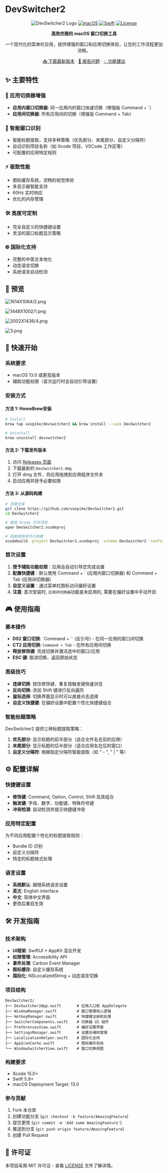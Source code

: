 # DevSwitcher2

<div align="center">

![DevSwitcher2 Logo](https://img.shields.io/badge/DevSwitcher2-2.1-blue?style=for-the-badge)
[![macOS](https://img.shields.io/badge/macOS-12.0+-000000?style=for-the-badge&logo=apple&logoColor=white)](https://www.apple.com/macos/)
[![Swift](https://img.shields.io/badge/swift-5.9+-FA7343?style=for-the-badge&logo=swift&logoColor=white)](https://swift.org/)
[![License](https://img.shields.io/badge/license-MIT-green?style=for-the-badge)](LICENSE)

**高效优雅的 macOS 窗口切换工具**

一个现代化的菜单栏应用，提供增强的窗口和应用切换体验，让您的工作流程更加流畅。

[📥 下载最新版本](https://github.com/vaspike/DevSwitcher2/releases) · [🐛 报告问题](https://github.com/vaspike/DevSwitcher2/issues) · [💡 功能建议](https://github.com/vaspike/DevSwitcher2/discussions)

</div>

## ✨ 主要特性

### 🚀 应用切换器增强
- **应用内窗口切换器**: 同一应用内的窗口快速切换（增强版 Command + `）
- **应用间切换器**: 所有应用间的切换（增强版 Command + Tab）

### 🎯 智能窗口识别
- 智能标题提取，支持多种策略（优先部分、末尾部分、自定义分隔符）
- 自动识别项目名称（如 Xcode 项目、VSCode 工作区等）
- 可配置的应用特定规则

### ⚡️ 极致性能
- 图标缓存系统，流畅的视觉体验
- 多显示器智能支持
- 60Hz 实时响应
- 优化的内存管理

### 🛠 高度可定制
- 完全自定义的快捷键设置
- 灵活的窗口标题显示策略

### 🌐 国际化支持
- 完整的中英文本地化
- 动态语言切换
- 系统语言自动检测

## 📸 预览

![1614X1064/2.png](https://tc.z.wiki/autoupload/f/bRWXqOmJV6gqytU3GpotFgC03Y8QskjEI7gIxHL71tayl5f0KlZfm6UsKj-HyTuv/20250728/szAC/1614X1064/2.png)

![1448X1002/1.png](https://tc.z.wiki/autoupload/f/bRWXqOmJV6gqytU3GpotFgC03Y8QskjEI7gIxHL71tayl5f0KlZfm6UsKj-HyTuv/20250728/2ifI/1448X1002/1.png)

![2002X1436/4.png](https://tc.z.wiki/autoupload/f/bRWXqOmJV6gqytU3GpotFgC03Y8QskjEI7gIxHL71tayl5f0KlZfm6UsKj-HyTuv/20250728/z493/2002X1436/4.png)

![3.png](https://tc.z.wiki/autoupload/f/bRWXqOmJV6gqytU3GpotFgC03Y8QskjEI7gIxHL71tayl5f0KlZfm6UsKj-HyTuv/20250728/Mamo/3574X2316/3.png/webp)

</div>

## 🚀 快速开始

### 系统要求
- macOS 13.0 或更高版本
- 辅助功能权限（首次运行时会自动引导设置）

### 安装方式

#### 方法 1: HomeBrew安装

```bash
# Install
brew tap vaspike/devswitcher2 && brew install --cask DevSwitcher2
```
```bash
# Uninstall
brew uninstall devswitcher2
```

#### 方法 2: 下载发布版本
1. 访问 [Releases 页面](https://github.com/vaspike/DevSwitcher2/releases)
2. 下载最新的 `DevSwitcher2.dmg`
3. 打开 dmg 文件，将应用拖拽到应用程序文件夹
4. 启动应用并授予必要权限

#### 方法 3: 从源码构建
```bash
# 克隆仓库
git clone https://github.com/vaspike/DevSwitcher2.git
cd DevSwitcher2

# 使用 Xcode 打开项目
open DevSwitcher2.xcodeproj

# 或者使用命令行构建
xcodebuild -project DevSwitcher2.xcodeproj -scheme DevSwitcher2 -configuration Release
```

### 首次设置
1. **授予辅助功能权限**：应用会自动引导您完成设置
2. **配置快捷键**：默认使用 Command + ` (应用内窗口切换器) 和 Command + Tab (应用间切换器)
3. **自定义设置**：通过菜单栏图标访问偏好设置
4. **注意**: 首次安装时, `应用间切换器`功能是未启用的, 需要在偏好设置中手动开启

## 🎮 使用指南

### 基本操作
- **DS2 窗口切换**: `Command + `` (反引号) - 在同一应用的窗口间切换
- **CT2 应用切换**: `Command + Tab` - 在所有应用间切换
- **释放修饰键**: 完成切换并激活选中的窗口/应用
- **ESC 键**: 取消切换，返回原始状态

### 高级技巧
- **连续切换**: 按住修饰键，重复按触发键快速浏览
- **反向切换**: 添加 Shift 键进行反向遍历
- **鼠标选择**: 切换界面显示时可以直接点击选择
- **自定义快捷键**: 在偏好设置中配置个性化快捷键组合

### 智能标题策略
DevSwitcher2 提供三种标题提取策略：

1. **优先部分**: 显示标题的前半部分（适合文件名在前的应用）
2. **末尾部分**: 显示标题的后半部分（适合应用名在后的窗口）
3. **自定义分隔符**: 根据指定分隔符智能提取（如 " - ", " | " 等）

## ⚙️ 配置详解

### 快捷键设置
- **修饰键**: Command, Option, Control, Shift 及其组合
- **触发键**: 字母、数字、功能键、特殊符号键
- **冲突检测**: 自动检测并提示快捷键冲突

### 应用特定配置
为不同应用配置个性化的标题提取规则：
- Bundle ID 识别
- 自定义分隔符
- 特定的标题格式处理

### 语言设置
- **系统默认**: 跟随系统语言设置
- **英文**: English interface
- **中文**: 简体中文界面
- 更改后重启生效

## 🛠 开发指南

### 技术架构
- **UI框架**: SwiftUI + AppKit 混合开发
- **权限管理**: Accessibility API
- **事件处理**: Carbon Event Manager
- **图标缓存**: 自定义缓存系统
- **国际化**: NSLocalizedString + 动态语言切换

### 项目结构
```
DevSwitcher2/
├── DevSwitcher2App.swift       # 应用入口和 AppDelegate
├── WindowManager.swift         # 窗口管理核心逻辑
├── HotkeyManager.swift         # 快捷键注册和处理
├── SwitcherComponents.swift    # 切换器 UI 组件
├── PreferencesView.swift       # 偏好设置界面
├── SettingsManager.swift       # 设置存储和管理
├── LocalizationHelper.swift    # 国际化支持
├── AppIconCache.swift          # 图标缓存系统
└── WindowSwitcherView.swift    # 窗口切换视图
```

### 构建要求
- Xcode 15.0+
- Swift 5.9+
- macOS Deployment Target: 13.0

### 参与贡献
1. Fork 本仓库
2. 创建功能分支 (`git checkout -b feature/AmazingFeature`)
3. 提交更改 (`git commit -m 'Add some AmazingFeature'`)
4. 推送到分支 (`git push origin feature/AmazingFeature`)
5. 创建 Pull Request


## 📄 许可证

本项目采用 MIT 许可证 - 查看 [LICENSE](LICENSE) 文件了解详情。

